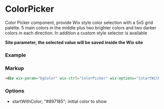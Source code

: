# ColorPicker

Color Picker component, provide Wix style color selection with a 5x5 grid palette. 5 main colors in the middle plus two brighter colors and two darker colors in each direction. In addition a custom style selector is available

**Site parameter, the selected value will be saved inside the Wix site**

### Example

### Markup
```html
<div wix-param="bgColor" wix-ctrl="ColorPicker" wix-options="{startWithColor: 'color-3'}"></div>
```

### Options

* startWithColor; "#897185"; initial color to show
